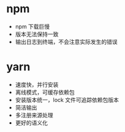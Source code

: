 # npm

- npm 下载巨慢
- 版本无法保持一致
- 输出日志到终端，不会注意实际发生的错误

# yarn

- 速度快，并行安装
- 离线模式，可缓存依赖包
- 安装版本统一，lock 文件可追踪依赖包版本
- 简洁输出
- 多注册来源处理
- 更好的语义化
